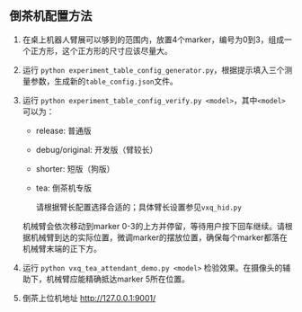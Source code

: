 ## 倒茶机配置方法

1. 在桌上机器人臂展可以够到的范围内，放置4个marker，编号为0到3，组成一个正方形，这个正方形的尺寸应该尽量大。

2. 运行 `python experiment_table_config_generator.py`，根据提示填入三个测量参数，生成新的`table_config.json`文件。

3. 运行 `python experiment_table_config_verify.py <model>`，其中`<model>`可以为：

    - release: 普通版
    - debug/original: 开发版（臂较长）
    - shorter: 短版（狗版）
    - tea: 倒茶机专版

      请根据臂长配置选择合适的<model>；具体臂长设置参见`vxq_hid.py`

    机械臂会依次移动到marker 0-3的上方并停留，等待用户按下回车继续。请根据机械臂到达的实际位置，微调marker的摆放位置，确保每个marker都落在机械臂末端的正下方。

4. 运行 `python vxq_tea_attendant_demo.py <model>` 检验效果。在摄像头的辅助下，机械臂应能精确抵达marker 5所在位置。

5. 倒茶上位机地址 http://127.0.0.1:9001/
